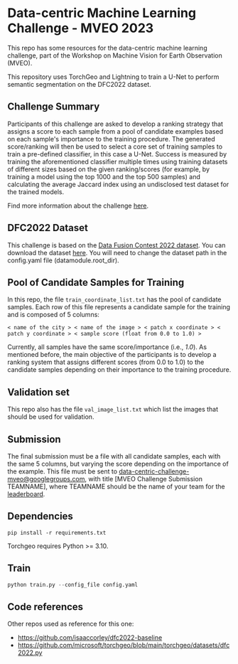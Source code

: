 # Data-centric Machine Learning Challenge - MVEO 2023

This repo has some resources for the data-centric machine learning challenge,
part of the Workshop on Machine Vision for Earth Observation (MVEO).

This repository uses TorchGeo and Lightning to train a U-Net to 
perform semantic segmentation on the DFC2022 dataset.

## Challenge Summary

Participants of this challenge are asked to develop a ranking strategy that assigns a 
score to each sample from a pool of candidate examples based on each sample's importance 
to the training procedure. The generated score/ranking will then be used to select a core 
set of training samples to train a pre-defined classifier, in this case a U-Net. 
Success is measured by training the aforementioned classifier multiple times using 
training datasets of different sizes based on the given ranking/scores (for example, 
by training a model using the top 1000 and the top 500 samples) and calculating the 
average Jaccard index using an undisclosed test dataset for the trained models. 

Find more information about the challenge [here](https://mveo.github.io/challenge.html).

## DFC2022 Dataset

This challenge is based on the [Data Fusion Contest 2022 dataset](https://www.grss-ieee.org/community/technical-committees/2022-ieee-grss-data-fusion-contest/).
You can download the dataset [here](https://ieee-dataport.org/competitions/data-fusion-contest-2022-dfc2022).
You will need to change the dataset path in the config.yaml file (datamodule.root_dir).

## Pool of Candidate Samples for Training

In this repo, the file `train_coordinate_list.txt` has the pool of candidate samples.
Each row of this file represents a candidate sample for the training and is composed of 5 columns:

`< name of the city > < name of the image > < patch x coordinate > < patch y coordinate > < sample score (float from 0.0 to 1.0) >`

Currently, all samples have the same score/importance (i.e., <em>1.0</em>). 
As mentioned before, the main objective of the participants is to develop a 
ranking system that assigns different scores (from 0.0 to 1.0) to the 
candidate samples depending on their importance to the training procedure.

## Validation set

This repo also has the file `val_image_list.txt` which list the images that should be used for validation.

## Submission

The final submission must be a file with all candidate samples, 
each with the same 5 columns, but varying the score depending on 
the importance of the example. This file must be sent to 
[data-centric-challenge-mveo@googlegroups.com](data-centric-challenge-mveo@googlegroups.com), with title 
[MVEO Challenge Submission TEAMNAME], where TEAMNAME 
should be the name of your team for the [leaderboard](https://mveo.github.io/challenge.html). 

## Dependencies

```
pip install -r requirements.txt
```

Torchgeo requires Python >= 3.10.

## Train

```python
python train.py --config_file config.yaml
```

## Code references

Other repos used as reference for this one:

- https://github.com/isaaccorley/dfc2022-baseline
- https://github.com/microsoft/torchgeo/blob/main/torchgeo/datasets/dfc2022.py
